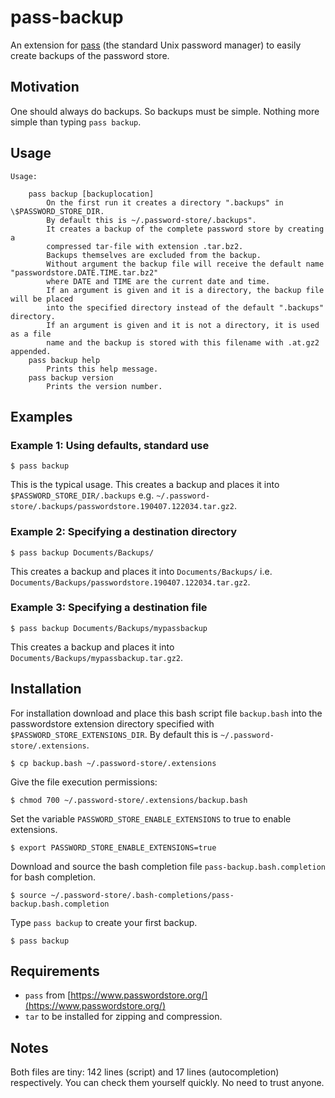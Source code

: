 # pass-backup
An extension for [pass](https://www.passwordstore.org/) (the standard Unix password manager) to easily create backups of the password store.


## Motivation

One should always do backups. So backups must be simple. Nothing more simple than typing ```pass backup```.


## Usage

```
Usage:

    pass backup [backuplocation]
        On the first run it creates a directory ".backups" in \$PASSWORD_STORE_DIR.
        By default this is ~/.password-store/.backups".
        It creates a backup of the complete password store by creating a
        compressed tar-file with extension .tar.bz2.
        Backups themselves are excluded from the backup.
        Without argument the backup file will receive the default name "passwordstore.DATE.TIME.tar.bz2"
        where DATE and TIME are the current date and time.
        If an argument is given and it is a directory, the backup file will be placed
        into the specified directory instead of the default ".backups" directory.
        If an argument is given and it is not a directory, it is used as a file
        name and the backup is stored with this filename with .at.gz2 appended.
    pass backup help
        Prints this help message.
    pass backup version
        Prints the version number.
```

## Examples

### Example 1: Using defaults, standard use
```
$ pass backup
```
This is the typical usage. This creates a backup and places it into ```$PASSWORD_STORE_DIR/.backups```
            e.g. ```~/.password-store/.backups/passwordstore.190407.122034.tar.gz2```.

### Example 2: Specifying a destination directory
```
$ pass backup Documents/Backups/
```
This creates a backup and places it into ```Documents/Backups/```
            i.e. ```Documents/Backups/passwordstore.190407.122034.tar.gz2```.
            
### Example 3: Specifying a destination file
```
$ pass backup Documents/Backups/mypassbackup
```
This creates a backup and places it into ```Documents/Backups/mypassbackup.tar.gz2```.

## Installation

For installation download and place this bash script file ```backup.bash``` into
the passwordstore extension directory specified with ```$PASSWORD_STORE_EXTENSIONS_DIR```.
By default this is ```~/.password-store/.extensions```.
```
$ cp backup.bash ~/.password-store/.extensions
```
Give the file execution permissions:
```
$ chmod 700 ~/.password-store/.extensions/backup.bash
```
Set the variable ```PASSWORD_STORE_ENABLE_EXTENSIONS``` to true to enable extensions.
```
$ export PASSWORD_STORE_ENABLE_EXTENSIONS=true
```
Download and source the bash completion file ```pass-backup.bash.completion``` for bash completion.
```
$ source ~/.password-store/.bash-completions/pass-backup.bash.completion
```
Type ```pass backup``` to create your first backup.
```
$ pass backup
```

## Requirements

- `pass` from [https://www.passwordstore.org/](https://www.passwordstore.org/)
- `tar` to be installed for zipping and compression.


## Notes

Both files are tiny: 142 lines (script) and 17 lines (autocompletion)  respectively. You can check them yourself quickly. No need to trust anyone.
